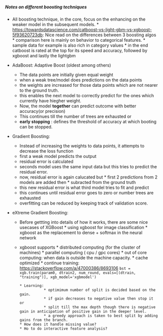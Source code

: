 ##### Notes on different boosting techniques

* All boosting technique, in the core, focus on the enhancing on the weaker model in the subsequent models.
      * https://towardsdatascience.com/catboost-vs-light-gbm-vs-xgboost-5f93620723db: Nice read on the differences between 3 boosting algos
         * comparison here is mainly on behavior to categorical features.
               * sample data for example is also rich in category values
               * in the end catboost is rated at the top for its speed and accuracy, followed by xgboost and lastly the lightgbm

* AdaBoost: Adaptive Boost (oldest among others)
    * The data points are initially given equal weight
    * when a weak tree/model does predictions on the data points
    * the weights are increased for those data points which are not nearer to the ground truth.
    * this enables the next model to correctly predict for the ones which currently have hiegher weight.
    * Now, the model **together** can predict outcome with better accuracy(or precision)
    * This continues till the number of trees are exhausted or
    * **early stopping** : defines the threshold of accuracy at which booting can be stopped.
    

* Gradient Boosting: 
   * Instead of increasing the weights to data points, it attempts to decrease the loss function
   * first a weak model predicts the output
   * residual error is calculated
   * seconds model uses the same input data but this tries to predict the residual error.
   * now, residual error is again calucated but 
         * first 2 predictions from 2 models are added then 
         * subracted from the ground truth
   * this new residual error is what third model tries to fit and predict
   * this continues until residual error goes to zero or number trees are exhausted
   * overfitting can be reduced by keeping track of validation score.

* eXtreme Gradient Boosting:
   * Before gettting into details of how it works, there are some nice usecases of XGBoost
         * using xgboost for image classification
         * xgboost as the replacement to dense + softmax in the neural network
         
   * xgboost supports 
         * distributed computing (for the cluster of machines) 
         * parallel computing ( cpu / gpc cores) 
         * out of core computing:  when data is outside the machine capacity.
         * cache optimized
         * continue training: https://stackoverflow.com/a/47000386/8693106
            ```bst = xgb.train(param0, dtrain2, num_round, evals=[(dtrain, "training")], xgb_model='xgbmodel')```
            
         * Learning:
                    * optimimum number of split is decided based on the gain. 
                    * if gain decreases to negative value then stop it or
                    * split till the max depth though there is negative gain in anticipation of positive gain in the deeper level.
                    * a greedy approach is taken to best split by adding gains from the branch.
         * How does it handle missing value?
         * Ho to do interactive feature analysis?
      
   
